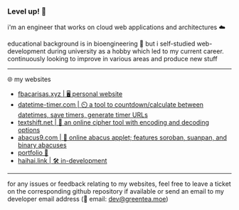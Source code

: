 ### Level up! 🌱

i'm an engineer that works on cloud web applications and architectures ☁️

educational background is in bioengineering 🧬 but i self-studied web-development during university as a hobby which led to my current career. continuously looking to improve in various areas and produce new stuff

-----

🌐 my websites
- [fbacarisas.xyz | 🖥️ personal website](https://fbacarisas.xyz)
- [datetime-timer.com | ⏲️ a tool to countdown/calculate between datetimes, save timers, generate timer URLs](https://datetime-timer.com)
- [textshift.net | 📄 an online cipher tool with encoding and decoding options](https://textshift.net)
- [abacus9.com | 🧮 online abacus applet; features soroban, suanpan, and binary abacuses](https://abacus9.com)
- [portfolio 💼](https://fbacarisas.xyz/video/portfolio/)
- [haihai.link | 🛠️ in-development](https://haihai.link/development_notes.html)

-----

for any issues or feedback relating to my websites, feel free to leave a ticket on the corresponding github repository if available or send an email to my developer email address (📧 email: dev@greentea.moe)
